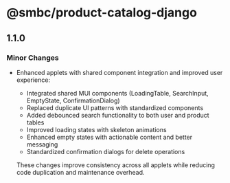 # @smbc/product-catalog-django

## 1.1.0

### Minor Changes

- Enhanced applets with shared component integration and improved user experience:

  - Integrated shared MUI components (LoadingTable, SearchInput, EmptyState, ConfirmationDialog)
  - Replaced duplicate UI patterns with standardized components
  - Added debounced search functionality to both user and product tables
  - Improved loading states with skeleton animations
  - Enhanced empty states with actionable content and better messaging
  - Standardized confirmation dialogs for delete operations

  These changes improve consistency across all applets while reducing code duplication and maintenance overhead.
